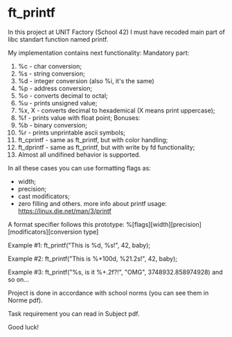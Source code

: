 # ft_printf
In this project at UNIT Factory (School 42) I must have recoded main part of libc standart function named printf.

My implementation contains next functionality:
Mandatory part:
1. %c - char conversion;
2. %s - string conversion;
3. %d - integer conversion (also %i, it's the same)
4. %p - address conversion;
5. %o - converts decimal to octal;
6. %u - prints unsigned value;
7. %x, X - converts decimal to hexademical (X means print uppercase);
8. %f - prints value with float point;
Bonuses:
1. %b - binary conversion;
2. %r - prints unprintable ascii symbols;
3. ft_cprintf - same as ft_printf, but with color handling;
4. ft_dprintf - same as ft_printf, but with write by fd functionality;
5. Almost all undifined behavior is supported.

In all these cases you can use formatting flags as:
- width;
- precision;
- cast modificators;
- zero filling and others.
more info about printf usage: https://linux.die.net/man/3/printf

A format specifier follows this prototype:
%[flags][width][precision][modificators][conversion type]

Example #1: ft_printf("This is %d, %s!", 42, baby);

Example #2: ft_printf("This is %+100d, %21.2s!", 42, baby);

Example #3: ft_printf("%s, is it %+.2f?!", "OMG", 3748932.858974928) and so on...


Project is done in accordance with school norms (you can see them in Norme pdf).

Task requirement you can read in Subject pdf.

Good luck!
